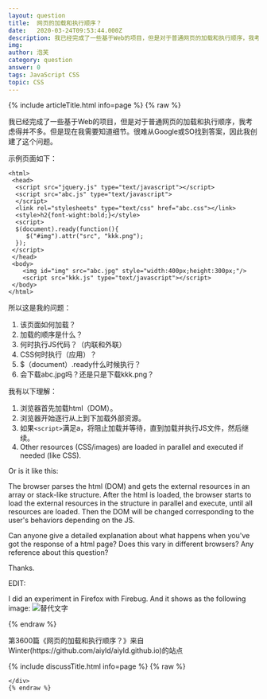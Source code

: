 ```yaml
---
layout: question
title:  网页的加载和执行顺序？
date:   2020-03-24T09:53:44.000Z
description: 我已经完成了一些基于Web的项目，但是对于普通网页的加载和执行顺序，我考虑得并不多。但是现在我需要知道细节。很难从Google或SO找到答案，因此我创建了...
img: 
author: 泡芙
category: question
answer: 0
tags: JavaScript CSS
topic: CSS
---
```

<div class="article-root">
  <div class="article">
    {% include articleTitle.html info=page %}
    {% raw %}
    <div class="article-content"><p><font style="vertical-align: inherit;"><font style="vertical-align: inherit;">我已经完成了一些基于Web的项目，但是对于普通网页的加载和执行顺序，我考虑得并不多。</font><font style="vertical-align: inherit;">但是现在我需要知道细节。</font><font style="vertical-align: inherit;">很难从Google或SO找到答案，因此我创建了这个问题。</font></font></p>

<p><font style="vertical-align: inherit;"><font style="vertical-align: inherit;">示例页面如下：</font></font></p>

<pre><code>&lt;html&gt;<font></font>
 &lt;head&gt;<font></font>
  &lt;script src="jquery.js" type="text/javascript"&gt;&lt;/script&gt;<font></font>
  &lt;script src="abc.js" type="text/javascript"&gt;<font></font>
  &lt;/script&gt;<font></font>
  &lt;link rel="stylesheets" type="text/css" href="abc.css"&gt;&lt;/link&gt;<font></font>
  &lt;style&gt;h2{font-wight:bold;}&lt;/style&gt;<font></font>
  &lt;script&gt;<font></font>
  $(document).ready(function(){<font></font>
     $("#img").attr("src", "kkk.png");<font></font>
  });<font></font>
 &lt;/script&gt;<font></font>
 &lt;/head&gt;<font></font>
 &lt;body&gt;<font></font>
    &lt;img id="img" src="abc.jpg" style="width:400px;height:300px;"/&gt;<font></font>
    &lt;script src="kkk.js" type="text/javascript"&gt;&lt;/script&gt;<font></font>
 &lt;/body&gt;<font></font>
&lt;/html&gt;<font></font>
</code></pre>

<p><font style="vertical-align: inherit;"><font style="vertical-align: inherit;">所以这是我的问题：</font></font></p>

<ol>
<li><font style="vertical-align: inherit;"><font style="vertical-align: inherit;">该页面如何加载？</font></font></li>
<li><font style="vertical-align: inherit;"><font style="vertical-align: inherit;">加载的顺序是什么？</font></font></li>
<li><font style="vertical-align: inherit;"><font style="vertical-align: inherit;">何时执行JS代码？</font><font style="vertical-align: inherit;">（内联和外联）</font></font></li>
<li><font style="vertical-align: inherit;"><font style="vertical-align: inherit;">CSS何时执行（应用）？</font></font></li>
<li><font style="vertical-align: inherit;"><font style="vertical-align: inherit;">$（document）.ready什么时候执行？</font></font></li>
<li><font style="vertical-align: inherit;"><font style="vertical-align: inherit;">会下载abc.jpg吗？</font><font style="vertical-align: inherit;">还是只是下载kkk.png？</font></font></li>
</ol>

<p><font style="vertical-align: inherit;"><font style="vertical-align: inherit;">我有以下理解：</font></font></p>

<ol>
<li><font style="vertical-align: inherit;"><font style="vertical-align: inherit;">浏览器首先加载html（DOM）。</font></font></li>
<li><font style="vertical-align: inherit;"><font style="vertical-align: inherit;">浏览器开始逐行从上到下加载外部资源。</font></font></li>
<li><font style="vertical-align: inherit;"><font style="vertical-align: inherit;">如果</font></font><code>&lt;script&gt;</code><font style="vertical-align: inherit;"><font style="vertical-align: inherit;">满足a，将阻止加载并等待，直到加载并执行JS文件，然后继续。</font></font></li>
<li>Other resources (CSS/images) are loaded in parallel and executed if needed (like CSS).</li>
</ol>

<p>Or is it like this:</p>

<p>The browser parses the html (DOM) and gets the external resources in an array or stack-like structure. After the html is loaded, the browser starts to load the external resources in the structure in parallel and execute, until all resources are loaded. Then the DOM will be changed corresponding to the user's behaviors depending on the JS.</p>

<p>Can anyone give a detailed explanation about what happens when you've got the response of a html page? Does this vary in different browsers? Any reference about this question?</p>

<p>Thanks.</p>

<p>EDIT:</p>

<p>I did an experiment in Firefox with Firebug. And it shows as the following image:
<img src="https://www.samyoc.com//uploads/users/24021/images/thumbnails/1585043496866.png" data-src="https://www.samyoc.com//uploads/users/24021/images/1585043496866.png" alt="替代文字"></p></div>
    {% endraw %}
  </div>
  <p class="winter_mark">第3600篇《网页的加载和执行顺序？》来自Winter(https://github.com/aiyld/aiyld.github.io)的站点</p>
  <div class="discuss-wrapper">
    {% include discussTitle.html info=page %}
    {% raw %}
    <div class="discuss-list">
    
    </div>
    {% endraw %}
  </div>
<div>
